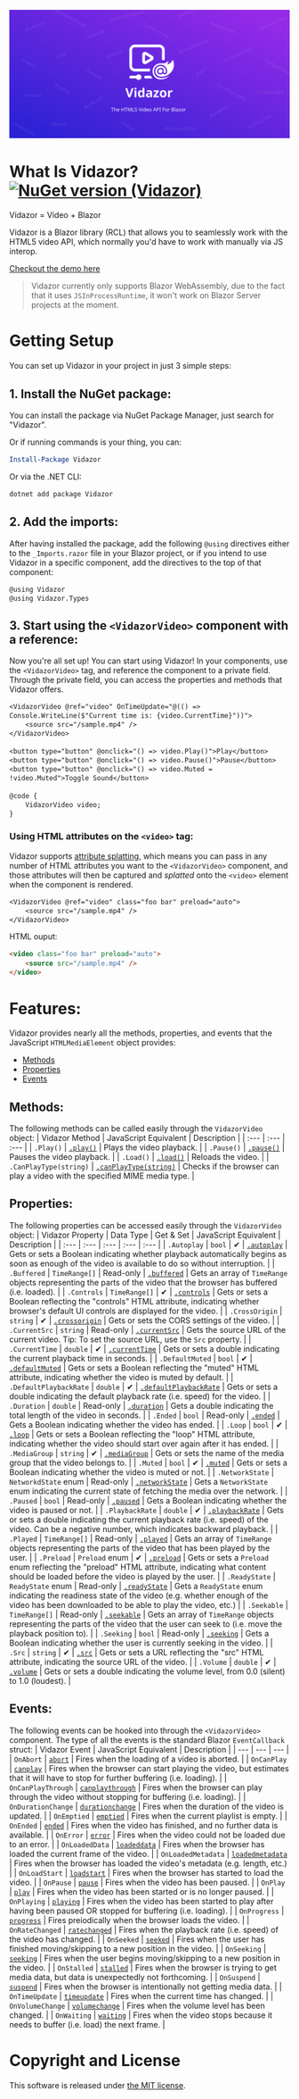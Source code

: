 ![Vidazor poster](Poster.svg)

# What Is Vidazor? [![NuGet version (Vidazor)](https://img.shields.io/nuget/v/Vidazor.svg?style=flat-square)](https://www.nuget.org/packages/Vidazor/)
Vidazor = Video + Blazor

Vidazor is a Blazor library (RCL) that allows you to seamlessly work with the HTML5 video API, which normally you'd have to work with manually via JS interop.

[Checkout the demo here](https://aradaral.github.io/Vidazor)

> Vidazor currently only supports Blazor WebAssembly, due to the fact that it uses `JSInProcessRuntime`, it won't work on Blazor Server projects at the moment.

# Getting Setup
You can set up Vidazor in your project in just 3 simple steps:
## 1. Install the NuGet package:
You can install the package via NuGet Package Manager, just search for "Vidazor".

Or if running commands is your thing, you can:
```powershell
Install-Package Vidazor
```
Or via the .NET CLI:
```bash
dotnet add package Vidazor
```
## 2. Add the imports:
After having installed the package, add the following `@using` directives either to the `_Imports.razor` file in your Blazor project, or if you intend to use Vidazor in a specific component, add the directives to the top of that component: 
```razor
@using Vidazor
@using Vidazor.Types
```
## 3. Start using the `<VidazorVideo>` component with a reference:
Now you're all set up! You can start using Vidazor!
In your components, use the `<VidazorVideo>` tag, and reference the component to a private field. Through the private field, you can access the properties and methods that Vidazor offers.
```razor
<VidazorVideo @ref="video" OnTimeUpdate="@(() => Console.WriteLine($"Current time is: {video.CurrentTime}"))">
    <source src="/sample.mp4" />
</VidazorVideo>

<button type="button" @onclick="() => video.Play()">Play</button>
<button type="button" @onclick="() => video.Pause()">Pause</button>
<button type="button" @onclick="() => video.Muted = !video.Muted">Toggle Sound</button>

@code {
    VidazorVideo video;
}
```
### Using HTML attributes on the `<video>` tag:
Vidazor supports [attribute splatting](https://docs.microsoft.com/en-us/aspnet/core/blazor/components/?view=aspnetcore-5.0#attribute-splatting-and-arbitrary-parameters), which means you can pass in any number of HTML attributes you want to the `<VidazorVideo>` component, and those attributes will then be captured and *splatted* onto the `<video>` element when the component is rendered.
```razor
<VidazorVideo @ref="video" class="foo bar" preload="auto">
    <source src="/sample.mp4" />
</VidazorVideo>
```
HTML ouput:
```HTML
<video class="foo bar" preload="auto">
    <source src="/sample.mp4" />
</video>
```

# Features:
Vidazor provides nearly all the methods, properties, and events that the JavaScript `HTMLMediaElement` object provides:
- [Methods](#methods)
- [Properties](#properties)
- [Events](#events)

## Methods:
The following methods can be called easily through the `VidazorVideo` object:
| Vidazor Method | JavaScript Equivalent | Description |
| :---            | :---                   | :---         |
| `.Play()` | [`.play()`](https://www.w3schools.com/tags/av_met_play.asp) | Plays the video playback. |
| `.Pause()` | [`.pause()`](https://www.w3schools.com/tags/av_met_pause.asp) | Pauses the video playback. |
| `.Load()` | [`.load()`](https://www.w3schools.com/tags/av_met_load.asp) | Reloads the video. |
| `.CanPlayType(string)` | [`.canPlayType(string)`](https://www.w3schools.com/tags/av_met_canplaytype.asp) | Checks if the browser can play a video with the specified MIME media type. |

## Properties:
The following properties can be accessed easily through the `VidazorVideo` object:
| Vidazor Property | Data Type | Get & Set | JavaScript Equivalent | Description |
| :--- | :--- | :--- | :--- | :--- |
| `.Autoplay` | `bool` | ✔ | [`.autoplay`](https://www.w3schools.com/tags/av_prop_autoplay.asp) | Gets or sets a Boolean indicating whether playback automatically begins as soon as enough of the video is available to do so without interruption. |
| `.Buffered` | `TimeRange[]` | Read-only | [`.buffered`](https://www.w3schools.com/tags/av_prop_buffered.asp) | Gets an array of `TimeRange` objects representing the parts of the video that the browser has buffered (i.e. loaded). |
| `.Controls` | `TimeRange[]` | ✔ | [`.controls`](https://www.w3schools.com/tags/av_prop_controls.asp) | Gets or sets a Boolean reflecting the "controls" HTML attribute, indicating whether browser's default UI controls are displayed for the video. |
| `.CrossOrigin` | `string` | ✔ | [`.crossorigin`](https://www.w3schools.com/tags/av_prop_crossorigin.asp) | Gets or sets the CORS settings of the video. |
| `.CurrentSrc` | `string` | Read-only | [`.currentSrc`](https://www.w3schools.com/tags/av_prop_currentsrc.asp) | Gets the source URL of the current video. Tip: To set the source URL, use the `Src` property. |
| `.CurrentTime` | `double` | ✔ | [`.currentTime`](https://www.w3schools.com/tags/av_prop_currenttime.asp) | Gets or sets a double indicating the current playback time in seconds. |
| `.DefaultMuted` | `bool` | ✔ | [`.defaultMuted`](https://www.w3schools.com/tags/av_prop_defaultmuted.asp) | Gets or sets a Boolean reflecting the "muted" HTML attribute, indicating whether the video is muted by default. |
| `.DefaultPlaybackRate` | `double` | ✔ | [`.defaultPlaybackRate`](https://www.w3schools.com/tags/av_prop_defaultplaybackrate.asp) | Gets or sets a double indicating the default playback rate (i.e. speed) for the video. |
| `.Duration` | `double` | Read-only | [`.duration`](https://www.w3schools.com/tags/av_prop_duration.asp) | Gets a double indicating the total length of the video in seconds. |
| `.Ended` | `bool` | Read-only | [`.ended`](https://www.w3schools.com/tags/av_prop_ended.asp) | Gets a Boolean indicating whether the video has ended. |
| `.Loop` | `bool` | ✔ | [`.loop`](https://www.w3schools.com/tags/av_prop_loop.asp) | Gets or sets a Boolean reflecting the "loop" HTML attribute, indicating whether the video should start over again after it has ended. |
| `.MediaGroup` | `string` | ✔ | [`.mediaGroup`](https://www.w3schools.com/tags/av_prop_mediagroup.asp) | Gets or sets the name of the media group that the video belongs to. |
| `.Muted` | `bool` | ✔ | [`.muted`](https://www.w3schools.com/tags/av_prop_muted.asp) | Gets or sets a Boolean indicating whether the video is muted or not. |
| `.NetworkState` | `NetworkdState` enum | Read-only | [`.networkState`](https://www.w3schools.com/tags/av_prop_networkstate.asp) | Gets a `NetworkState` enum indicating the current state of fetching the media over the network. |
| `.Paused` | `bool` | Read-only | [`.paused`](https://www.w3schools.com/tags/av_prop_paused.asp) | Gets a Boolean indicating whether the video is paused or not. |
| `.PlaybackRate` | `double` | ✔ | [`.playbackRate`](https://www.w3schools.com/tags/av_prop_playbackrate.asp) | Gets or sets a double indicating the current playback rate (i.e. speed) of the video. Can be a negative number, which indicates backward playback. |
| `.Played` | `TimeRange[]` | Read-only | [`.played`](https://www.w3schools.com/tags/av_prop_played.asp) | Gets an array of `TimeRange` objects representing the parts of the video that has been played by the user. |
| `.Preload` | `Preload` enum | ✔ | [`.preload`](https://www.w3schools.com/tags/av_prop_preload.asp) | Gets or sets a `Preload` enum reflecting the "preload" HTML attribute, indicating what content should be loaded before the video is played by the user. |
| `.ReadyState` | `ReadyState` enum | Read-only | [`.readyState`](https://www.w3schools.com/tags/av_prop_readystate.asp) | Gets a `ReadyState` enum indicating the readiness state of the video (e.g. whether enough of the video has been downloaded to be able to play the video, etc.) |
| `.Seekable` | `TimeRange[]` | Read-only | [`.seekable`](https://www.w3schools.com/tags/av_prop_seekable.asp) | Gets an array of `TimeRange` objects representing the parts of the video that the user can seek to (i.e. move the playback position to). |
| `.Seeking` | `bool` | Read-only | [`.seeking`](https://www.w3schools.com/tags/av_prop_seeking.asp) | Gets a Boolean indicating whether the user is currently seeking in the video. |
| `.Src` | `string` | ✔ | [`.src`](https://www.w3schools.com/tags/av_prop_src.asp) | Gets or sets a URL reflecting the "src" HTML attribute, indicating the source URL of the video. |
| `.Volume` | `double` | ✔ | [`.volume`](https://www.w3schools.com/tags/av_prop_volume.asp) | Gets or sets a double indicating the volume level, from 0.0 (silent) to 1.0 (loudest). |

## Events:
The following events can be hooked into through the `<VidazorVideo>` component. The type of all the events is the standard Blazor `EventCallback` struct:
| Vidazor Event | JavaScript Equivalent | Description |
| --- | --- | --- |
| `OnAbort` | [`abort`](https://www.w3schools.com/tags/av_event_abort.asp) | Fires when the loading of a video is aborted. |
| `OnCanPlay` | [`canplay`](https://www.w3schools.com/tags/av_event_canplay.asp) | Fires when the browser can start playing the video, but estimates that it will have to stop for further buffering (i.e. loading). |
| `OnCanPlayThrough` | [`canplaythrough`](https://www.w3schools.com/tags/av_event_canplaythrough.asp) |  Fires when the browser can play through the video without stopping for buffering (i.e. loading). |
| `OnDurationChange` | [`durationchange`](https://www.w3schools.com/tags/av_event_durationchange.asp) | Fires when the duration of the video is updated. |
| `OnEmptied` | [`emptied`](https://www.w3schools.com/tags/av_event_emptied.asp) | Fires when the current playlist is empty. |
| `OnEnded` | [`ended`](https://www.w3schools.com/tags/av_event_ended.asp) | Fires when the video has finished, and no further data is available. |
| `OnError` | [`error`](https://www.w3schools.com/tags/av_event_error.asp) | Fires when the video could not be loaded due to an error. |
| `OnLoadedData` | [`loadeddata`](https://www.w3schools.com/tags/av_event_loadeddata.asp) | Fires when the browser has loaded the current frame of the video. |
| `OnLoadedMetadata` | [`loadedmetadata`](https://www.w3schools.com/tags/av_event_loadedmetadata.asp) | Fires when the browser has loaded the video's metadata (e.g. length, etc.) |
| `OnLoadStart` | [`loadstart`](https://www.w3schools.com/tags/av_event_loadstart.asp) | Fires when the browser has started to load the video. |
| `OnPause` | [`pause`](https://www.w3schools.com/tags/av_event_pause.asp) | Fires when the video has been paused. |
| `OnPlay` | [`play`](https://www.w3schools.com/tags/av_event_play.asp) | Fires when the video has been started or is no longer paused. |
| `OnPlaying` | [`playing`](https://www.w3schools.com/tags/av_event_playing.asp) | Fires when the video has been started to play after having been paused OR stopped for buffering (i.e. loading). |
| `OnProgress` | [`progress`](https://www.w3schools.com/tags/av_event_progress.asp) | Fires preiodically when the browser loads the video. |
| `OnRateChanged` | [`ratechanged`](https://www.w3schools.com/tags/av_event_ratechanged.asp) | Fires when the playback rate (i.e. speed) of the video has changed. |
| `OnSeeked` | [`seeked`](https://www.w3schools.com/tags/av_event_seeked.asp) | Fires when the user has finished moving/skipping to a new position in the video. |
| `OnSeeking` | [`seeking`](https://www.w3schools.com/tags/av_event_seeking.asp) | Fires when the user begins moving/skipping to a new position in the video. |
| `OnStalled` | [`stalled`](https://www.w3schools.com/tags/av_event_stalled.asp) | Fires when the browser is trying to get media data, but data is unexpectedly not forthcoming. |
| `OnSuspend` | [`suspend`](https://www.w3schools.com/tags/av_event_suspend.asp) | Fires when the browser is intentionally not getting media data. |
| `OnTimeUpdate` | [`timeupdate`](https://www.w3schools.com/tags/av_event_timeupdate.asp) | Fires when the current time has changed. |
| `OnVolumeChange` | [`volumechange`](https://www.w3schools.com/tags/av_event_volumechange.asp) | Fires when the volume level has been changed. |
| `OnWaiting` | [`waiting`](https://www.w3schools.com/tags/av_event_waiting.asp) | Fires when the video stops because it needs to buffer (i.e. load) the next frame. |

# Copyright and License
This software is released under [the MIT license](https://github.com/AradAral/Vidazor/blob/main/LICENSE.md).
